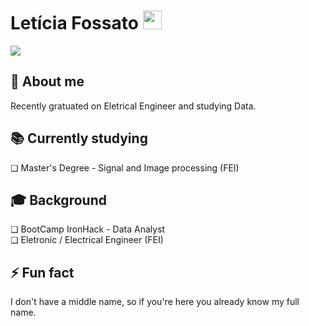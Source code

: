 <h1>Letícia Fossato <img src="https://raw.githubusercontent.com/iampavangandhi/iampavangandhi/master/gifs/Hi.gif" width="30px">  </h1>
<a href="https://www.linkedin.com/in/leticiafossato/"><img src="https://img.shields.io/badge/linkedin-%230077B5.svg?&style=for-the-badge&logo=linkedin&logoColor=white"></a>

<b><h2>📌  About me</h2></b>
Recently gratuated on Eletrical Engineer and studying Data.

<b><h2>📚 Currently studying</h2></b>
❏ Master's Degree - Signal and Image processing (FEI)

<b><h2>🎓 Background</h2></b>
❏ BootCamp IronHack - Data Analyst<br>
❏ Eletronic / Electrical Engineer (FEI)

<b><h2>⚡ Fun fact</h2></b>
I don't have a middle name, so if you're here you already know my full name.

<!--
**leticiafossato/leticiafossato** is a ✨ _special_ ✨ repository because its `README.md` (this file) appears on your GitHub profile.

Here are some ideas to get you started:

- 🔭 I’m currently working on ...
- 🌱 I’m currently learning ...
- 👯 I’m looking to collaborate on ...
- 🤔 I’m looking for help with ...
- 💬 Ask me about ...
- 📫 How to reach me: ...
- 😄 Pronouns: ...
- ⚡ Fun fact: ...
-->
